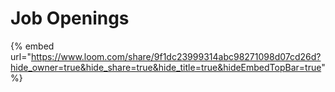 # Job Openings

{% embed url="https://www.loom.com/share/9f1dc23999314abc98271098d07cd26d?hide_owner=true&hide_share=true&hide_title=true&hideEmbedTopBar=true" %}
